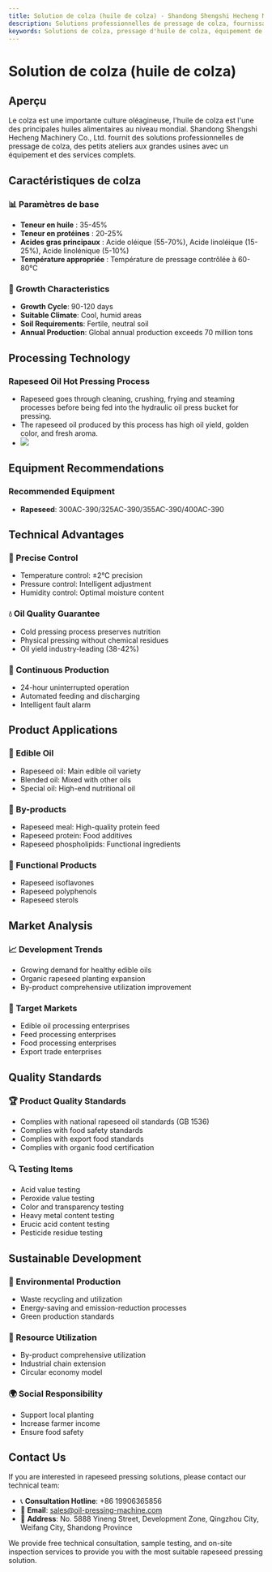 ```yaml
---
title: Solution de colza (huile de colza) - Shandong Shengshi Hecheng Machinery Co., Ltd.
description: Solutions professionnelles de pressage de colza, fournissant des équipements et services techniques de transformation d'huile de colza, teneur en huile 35-45%, utilisant le processus de pressage à chaud pour assurer le rendement en huile, des petits ateliers aux grandes usines avec un équipement et des services complets.
keywords: Solutions de colza, pressage d'huile de colza, équipement de transformation de colza, ligne de production d'huile de colza, processus de pressage à chaud d'huile de colza, presse à huile de colza, extraction d'huile de colza, transformation de graines oléagineuses de colza, équipement de pressage d'huile de colza, équipement de production d'huile de colza, usine de transformation d'huile de colza
---
```


# Solution de colza (huile de colza)

## Aperçu

Le colza est une importante culture oléagineuse, l'huile de colza est l'une des principales huiles alimentaires au niveau mondial. Shandong Shengshi Hecheng Machinery Co., Ltd. fournit des solutions professionnelles de pressage de colza, des petits ateliers aux grandes usines avec un équipement et des services complets.

## Caractéristiques de colza

### 📊 Paramètres de base
- **Teneur en huile** : 35-45%
- **Teneur en protéines** : 20-25%
- **Acides gras principaux** : Acide oléique (55-70%), Acide linoléique (15-25%), Acide linolénique (5-10%)
- **Température appropriée** : Température de pressage contrôlée à 60-80℃

### 🌱 Growth Characteristics
- **Growth Cycle**: 90-120 days
- **Suitable Climate**: Cool, humid areas
- **Soil Requirements**: Fertile, neutral soil
- **Annual Production**: Global annual production exceeds 70 million tons

## Processing Technology

### Rapeseed Oil Hot Pressing Process
- Rapeseed goes through cleaning, crushing, frying and steaming processes before being fed into the hydraulic oil press bucket for pressing.
- The rapeseed oil produced by this process has high oil yield, golden color, and fresh aroma.
- ![](/images/菜籽热榨工艺.png)

## Equipment Recommendations

### Recommended Equipment
- **Rapeseed**: 300AC-390/325AC-390/355AC-390/400AC-390

## Technical Advantages

### 🎯 Precise Control
- Temperature control: ±2℃ precision
- Pressure control: Intelligent adjustment
- Humidity control: Optimal moisture content

### 💧 Oil Quality Guarantee
- Cold pressing process preserves nutrition
- Physical pressing without chemical residues
- Oil yield industry-leading (38-42%)

### 🔄 Continuous Production
- 24-hour uninterrupted operation
- Automated feeding and discharging
- Intelligent fault alarm

## Product Applications

### 🍳 Edible Oil
- Rapeseed oil: Main edible oil variety
- Blended oil: Mixed with other oils
- Special oil: High-end nutritional oil

### 🥛 By-products
- Rapeseed meal: High-quality protein feed
- Rapeseed protein: Food additives
- Rapeseed phospholipids: Functional ingredients

### 💊 Functional Products
- Rapeseed isoflavones
- Rapeseed polyphenols
- Rapeseed sterols

## Market Analysis

### 📈 Development Trends
- Growing demand for healthy edible oils
- Organic rapeseed planting expansion
- By-product comprehensive utilization improvement

### 🎯 Target Markets
- Edible oil processing enterprises
- Feed processing enterprises
- Food processing enterprises
- Export trade enterprises

## Quality Standards

### 🏆 Product Quality Standards
- Complies with national rapeseed oil standards (GB 1536)
- Complies with food safety standards
- Complies with export food standards
- Complies with organic food certification

### 🔍 Testing Items
- Acid value testing
- Peroxide value testing
- Color and transparency testing
- Heavy metal content testing
- Erucic acid content testing
- Pesticide residue testing

## Sustainable Development

### 🌱 Environmental Production
- Waste recycling and utilization
- Energy-saving and emission-reduction processes
- Green production standards

### 🔄 Resource Utilization
- By-product comprehensive utilization
- Industrial chain extension
- Circular economy model

### 🌍 Social Responsibility
- Support local planting
- Increase farmer income
- Ensure food safety

## Contact Us

If you are interested in rapeseed pressing solutions, please contact our technical team:

- 📞 **Consultation Hotline**: +86 19906365856
- 📧 **Email**: sales@oil-pressing-machine.com
- 📍 **Address**: No. 5888 Yineng Street, Development Zone, Qingzhou City, Weifang City, Shandong Province

We provide free technical consultation, sample testing, and on-site inspection services to provide you with the most suitable rapeseed pressing solution.